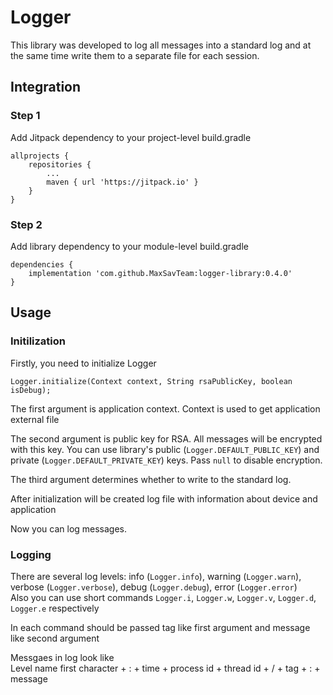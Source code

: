 # Logger

This library was developed to log all messages into a standard log and at the same time write them to a separate file for each session.

## Integration
### Step 1
Add Jitpack dependency to your project-level build.gradle
``` 
allprojects {
    repositories {
        ...
        maven { url 'https://jitpack.io' }
    }
}
```
### Step 2
Add library dependency to your module-level build.gradle
```
dependencies {
    implementation 'com.github.MaxSavTeam:logger-library:0.4.0'
}
```

## Usage
### Initilization
Firstly, you need to initialize Logger
```
Logger.initialize(Context context, String rsaPublicKey, boolean isDebug);
```
The first argument is application context. Context is used to get application external file  

The second argument is public key for RSA. All messages will be encrypted with this key.
You can use library's public (``Logger.DEFAULT_PUBLIC_KEY``) and private (``Logger.DEFAULT_PRIVATE_KEY``) keys.
Pass ``null`` to disable encryption.

The third argument determines whether to write to the standard log.

After initialization will be created log file with information about device and application

Now you can log messages.

### Logging
There are several log levels: info (``Logger.info``), warning (``Logger.warn``), verbose (``Logger.verbose``), debug (``Logger.debug``), error (``Logger.error``)  
Also you can use short commands ``Logger.i``, ``Logger.w``, ``Logger.v``, ``Logger.d``, ``Logger.e`` respectively  

In each command should be passed tag like first argument and message like second argument  

Messgaes in log look like  
Level name first character + : + time + process id + thread id + / + tag + : + message
